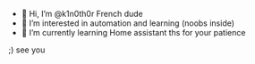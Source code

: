 - 👋 Hi, I’m @k1n0th0r French dude
- 👀 I’m interested in automation and learning (noobs inside)
- 🌱 I’m currently learning Home assistant
ths for your patience

;) see you

<!---
k1n0th0r/k1n0th0r is a ✨ special ✨ repository because its `README.md` (this file) appears on your GitHub profile.
You can click the Preview link to take a look at your changes.
--->
